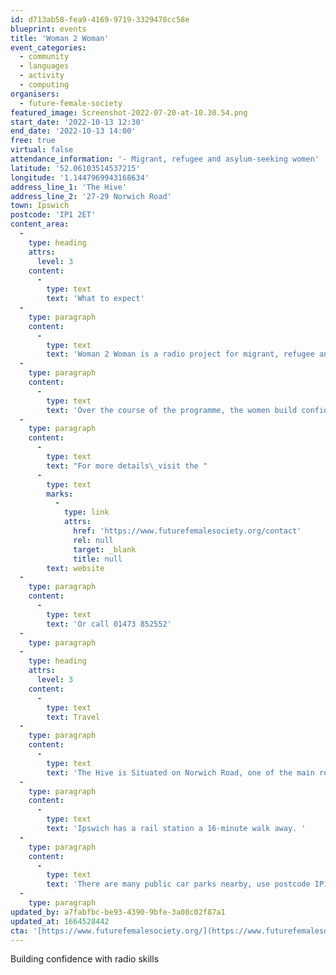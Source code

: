 ```yaml
---
id: d713ab58-fea9-4169-9719-3329478cc58e
blueprint: events
title: 'Woman 2 Woman'
event_categories:
  - community
  - languages
  - activity
  - computing
organisers:
  - future-female-society
featured_image: Screenshot-2022-07-20-at-10.30.54.png
start_date: '2022-10-13 12:30'
end_date: '2022-10-13 14:00'
free: true
virtual: false
attendance_information: '- Migrant, refugee and asylum-seeking women'
latitude: '52.06103514537215'
longitude: '1.1447969943168634'
address_line_1: 'The Hive'
address_line_2: '27-29 Norwich Road'
town: Ipswich
postcode: 'IP1 2ET'
content_area:
  -
    type: heading
    attrs:
      level: 3
    content:
      -
        type: text
        text: 'What to expect'
  -
    type: paragraph
    content:
      -
        type: text
        text: 'Woman 2 Woman is a radio project for migrant, refugee and asylum-seeking women, using radio to boost confidence and teach new skills.'
  -
    type: paragraph
    content:
      -
        type: text
        text: 'Over the course of the programme, the women build confidence and learn new skills in radio, and work towards creating their own radio shows on No Borders radio.'
  -
    type: paragraph
    content:
      -
        type: text
        text: "For more details\_visit the "
      -
        type: text
        marks:
          -
            type: link
            attrs:
              href: 'https://www.futurefemalesociety.org/contact'
              rel: null
              target: _blank
              title: null
        text: website
  -
    type: paragraph
    content:
      -
        type: text
        text: 'Or call 01473 852552'
  -
    type: paragraph
  -
    type: heading
    attrs:
      level: 3
    content:
      -
        type: text
        text: Travel
  -
    type: paragraph
    content:
      -
        type: text
        text: 'The Hive is Situated on Norwich Road, one of the main roads in to Ipswich along which there are several bus stops. '
  -
    type: paragraph
    content:
      -
        type: text
        text: 'Ipswich has a rail station a 16-minute walk away. '
  -
    type: paragraph
    content:
      -
        type: text
        text: 'There are many public car parks nearby, use postcode IP1 2ET to search.'
  -
    type: paragraph
updated_by: a7fabfbc-be93-4390-9bfe-3a08c02f87a1
updated_at: 1664528442
cta: '[https://www.futurefemalesociety.org/](https://www.futurefemalesociety.org/)'
---
```

Building confidence with radio skills